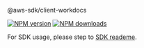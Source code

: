 @aws-sdk/client-workdocs

[![NPM version](https://img.shields.io/npm/v/@aws-sdk/client-workdocs/beta.svg)](https://www.npmjs.com/package/@aws-sdk/client-workdocs)
[![NPM downloads](https://img.shields.io/npm/dm/@aws-sdk/client-workdocs.svg)](https://www.npmjs.com/package/@aws-sdk/client-workdocs)

For SDK usage, please step to [SDK reademe](https://github.com/aws/aws-sdk-js-v3).
